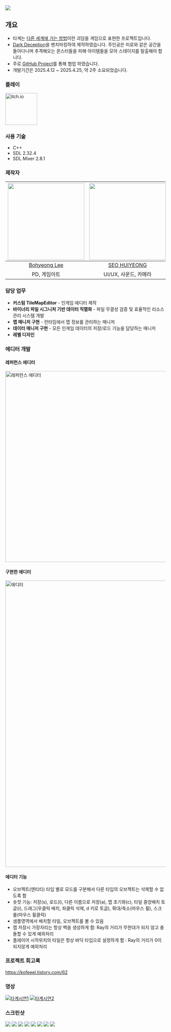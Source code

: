 <img src="https://github.com/leebo155/RunBetterRun/blob/main/screenshots/main.png">

## 개요
* 타계는 [다른 세계에 가는 방법](https://namu.wiki/w/%EB%8B%A4%EB%A5%B8%20%EC%84%B8%EA%B3%84%EC%97%90%20%EA%B0%80%EB%8A%94%20%EB%B0%A9%EB%B2%95#toc)이란 괴담을 게임으로 표현한 프로젝트입니다.
* [Dark Deception](https://store.steampowered.com/app/332950/Dark_Deception/)을 벤치마킹하여 제작하였습니다. 주인공은 미로와 같은 공간을 돌아다니며 추격해오는 몬스터들을 피해 아이템들을 모아 스테이지를 탈출해야 합니다.
* 주로 [GitHub Project](https://github.com/orgs/PotenUpRunBetterRun/projects/1/views/2)를 통해 협업 하였습니다.
* 개발기간은 2025.4.12 ~ 2025.4.25, 약 2주 소요되었습니다.
    

### 플레이
<a href="https://kofeeel.itch.io/transmundus">
  <img src="https://static-00.iconduck.com/assets.00/itch-io-icon-512x512-wwio9bi8.png" alt="itch.io" width="100"/>
</a>

### 사용 기술
* C++
* SDL 2.32.4
* SDL Mixer 2.8.1
      
### 제작자
|<img src="https://github.com/leebo155.png" width=240>|<img src="https://github.com/shng6815.png" width="240">|<img src="https://github.com/kofeeel.png" width=240>|<img src="https://github.com/Baekbanjang.png" width=240>|
|:--:|:--:|:--:|:--:|
|[Bohyeong Lee](https://github.com/leebo155)|[SEO HUIYEONG](https://github.com/shng6815)|[Hasimu](https://github.com/kofeeel)|[Baekbanjang](https://github.com/Baekbanjang)|
|PD, 게임아트|UI/UX, 사운드, 카메라|에디터, 데이터 관리|Scene, 추적 알고리즘|  

### 담당 업무
* **커스텀 TileMapEditor** - 인게임 에디터 제작
* **바이너리 파일 시그니처 기반 데이터 직렬화** - 파일 무결성 검증 및 효율적인 리소스 관리 시스템 개발
* **맵 매니저 구현** - 런타임에서 맵 정보를 관리하는 매니저
* **데이터 매니저 구현** - 모든 인게임 데이터의 저장/로드 기능을 담당하는 매니저
* **레벨 디자인**<br>
  
### 에디터 개발

#### 레퍼런스 에디터 
<a href="https://github.com/kofeeel/RunBetterRun/tree/main/RunBetterRun/Image/image&20(1)">
  <img src="RunBetterRun/Image/image%20(1).png" alt="레퍼런스 에디터" width="600">
</a>

#### 구현한 에디터
<a href="https://github.com/leebo155/RunBetterRun/blob/main/Image/editor.png">
  <img src="RunBetterRun/Image/image.png" alt="에디터" width="900">
</a>





#### 에디터 기능 
* 오브젝트(엔티티) 타입 별로 모드를 구분해서 다른 타입의 오브젝트는 삭제할 수 없도록 함
* 숏컷 기능: 저장(s), 로드(l), 다른 이름으로 저장(a), 맵 초기화(c), 타일 중앙배치 토글(i), 드래그(우클릭 배치, 좌클릭 삭제, d 키로 토글), 확대/축소(마우스 휠), 스크롤(마우스 휠클릭)
* 샘플영역에서 배치할 타일, 오브젝트를 볼 수 있음
* 맵 저장시 가장자리는 항상 벽을 생성하게 함: Ray의 거리가 무한대가 되지 않고 충돌할 수 있게 예외처리
* 플레이어 시작위치의 타일은 항상 바닥 타입으로 설정하게 함 : Ray의 거리가 0이 되지않게 예외처리


### 프로젝트 회고록
https://kofeeel.tistory.com/62


### 영상
[![타계시연1](http://img.youtube.com/vi/owF7KMpwQAQ/0.jpg)](https://youtu.be/owF7KMpwQAQ?t=0s)
[![타계시연2](http://img.youtube.com/vi/YLMpeg3B13g/0.jpg)](https://youtu.be/YLMpeg3B13g?t=0s)<br>  


### 스크린샷
<img src="https://github.com/leebo155/RunBetterRun/blob/main/screenshots/1.jpg">
<img src="https://github.com/leebo155/RunBetterRun/blob/main/screenshots/2.jpg">
<img src="https://github.com/leebo155/RunBetterRun/blob/main/screenshots/3.jpg">
<img src="https://github.com/leebo155/RunBetterRun/blob/main/screenshots/4.jpg">
<img src="https://github.com/leebo155/RunBetterRun/blob/main/screenshots/5.jpg">
<img src="https://github.com/leebo155/RunBetterRun/blob/main/screenshots/6.jpg">
<img src="https://github.com/leebo155/RunBetterRun/blob/main/screenshots/7.jpg">
<img src="https://github.com/leebo155/RunBetterRun/blob/main/screenshots/8.jpg">




